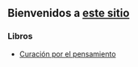 ## Bienvenidos a [este sitio](https://migueldiezvi.github.io/libros/)


### Libros

- [Curación por el pensamiento](https://migueldiezvi.github.io/CuracionPensamiento/)

